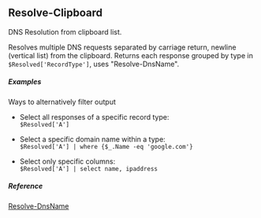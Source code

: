 ## Resolve-Clipboard

DNS Resolution from clipboard list.

Resolves multiple DNS requests separated by carriage return, newline (vertical list) from the clipboard. Returns each response grouped by type in `$Resolved['RecordType']`, uses "Resolve-DnsName".

##### Examples
Ways to alternatively filter output

* Select all responses of a specific record type:\
   `$Resolved['A']`
   
* Select a specific domain name within a type:\
    `$Resolved['A'] | where {$_.Name -eq 'google.com'}`

* Select only specific columns:\
    `$Resolved['A'] | select name, ipaddress`

##### Reference
[Resolve-DnsName](https://docs.microsoft.com/en-us/powershell/module/dnsclient/resolve-dnsname?view=windowsserver2022-ps)

